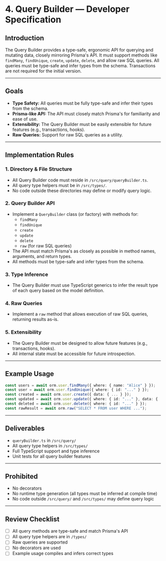 # 4. Query Builder — Developer Specification

## Introduction

The Query Builder provides a type-safe, ergonomic API for querying and mutating data, closely mirroring Prisma's API. It must support methods like `findMany`, `findUnique`, `create`, `update`, `delete`, and allow raw SQL queries. All queries must be type-safe and infer types from the schema. Transactions are not required for the initial version.

---

## Goals

- **Type Safety:** All queries must be fully type-safe and infer their types from the schema.
- **Prisma-like API:** The API must closely match Prisma's for familiarity and ease of use.
- **Extensibility:** The Query Builder must be easily extensible for future features (e.g., transactions, hooks).
- **Raw Queries:** Support for raw SQL queries as a utility.

---

## Implementation Rules

### 1. Directory & File Structure

- All Query Builder code must reside in `/src/query/queryBuilder.ts`.
- All query type helpers must be in `/src/types/`.
- No code outside these directories may define or modify query logic.

### 2. Query Builder API

- Implement a `QueryBuilder` class (or factory) with methods for:
  - `findMany`
  - `findUnique`
  - `create`
  - `update`
  - `delete`
  - `raw` (for raw SQL queries)
- The API must match Prisma's as closely as possible in method names, arguments, and return types.
- All methods must be type-safe and infer types from the schema.

### 3. Type Inference

- The Query Builder must use TypeScript generics to infer the result type of each query based on the model definition.

### 4. Raw Queries

- Implement a `raw` method that allows execution of raw SQL queries, returning results as-is.

### 5. Extensibility

- The Query Builder must be designed to allow future features (e.g., transactions, hooks).
- All internal state must be accessible for future introspection.

---

## Example Usage

```ts
const users = await orm.user.findMany({ where: { name: "Alice" } });
const user = await orm.user.findUnique({ where: { id: "..." } });
const created = await orm.user.create({ data: { ... } });
const updated = await orm.user.update({ where: { id: "..." }, data: { ... } });
const deleted = await orm.user.delete({ where: { id: "..." } });
const rawResult = await orm.raw("SELECT * FROM user WHERE ...");
```

---

## Deliverables

- `queryBuilder.ts` in `/src/query/`
- All query type helpers in `/src/types/`
- Full TypeScript support and type inference
- Unit tests for all query builder features

---

## Prohibited

- No decorators
- No runtime type generation (all types must be inferred at compile time)
- No code outside `/src/query/` and `/src/types/` may define query logic

---

## Review Checklist

- [ ] All query methods are type-safe and match Prisma's API
- [ ] All query type helpers are in `/types/`
- [ ] Raw queries are supported
- [ ] No decorators are used
- [ ] Example usage compiles and infers correct types
